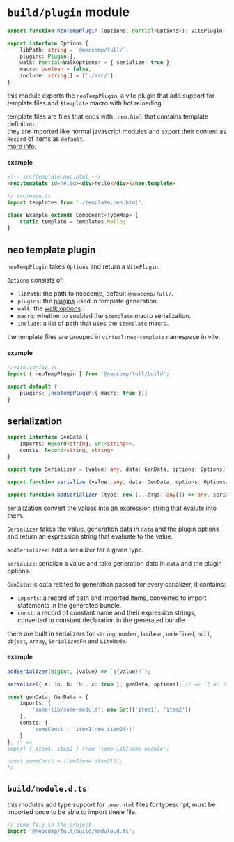 # `build/plugin` module
```typescript
export function neoTempPlugin (options: Partial<Options>): VitePlugin;

export interface Options {
	libPath: string = `@neocomp/full/`,
	plugins: Plugin[],
	walk: Partial<WalkOptions> = { serialize: true },
	macro: boolean = false,
	include: string[] = ['./src/']
}
```
this module exports the `neoTempPlugin`, a vite plugin that add support for template files and `$template` macro with hot reloading.

template files are files that ends with `.neo.html` that contains template definition.   
they are imported like normal javascript modules and export their content as `Record` of items 
as `default`.    
[more info](./comp-base.view/template-api.md#template-file).

#### example
```html
<!-- src/template.neo.html -->
<neo:template id=hello><div>hello</div></neo:template>
```
```typescript
// src/main.ts
import templates from './template.neo.html';

class Example extends Component<TypeMap> {
	static template = templates.hello;
}
```

## neo template plugin
`neoTempPlugin` takes `Options` and return a `VitePlugin`.

`Options` consists of:
- `libPath`: the path to neocomp, default `@neocomp/full/`.
- `plugins`: the [plugins](./comp-base.view/template-api.md#plugin) used in template 
generation.
- `walk`: the [walk options](./comp-base.view/template-api.md#walking).
- `macro`: whether to enabled the `$template` macro serialization.
- `include`: a list of path that uses the `$template` macro.

the template files are grouped in `virtual:neo-template` namespace in vite.

#### example
```typescript
//vite.config.js
import { neoTempPlugin } from '@neocomp/full/build';

export default {
	plugins: [neoTempPlugin({ macro: true })]
}
```

## serialization
```typescript
export interface GenData {
	imports: Record<string, Set<string>>,
	consts: Record<string, string>
}

export type Serializer = (value: any, data: GenData, options: Options) => string;

export function serialize (value: any, data: GenData, options: Options): string;

export function addSerializer (type: new (...args: any[]) => any, serializer: Serializer): void;
```
serialization convert the values into an expression string that evalute into them.

`Serializer` takes the value, generation data in `data` and the plugin options and return an 
expression string that evaluate to the value.

`addSerializer`: add a serializer for a given type.

`serialize`: serialize a value and take generation data in `data` and the plugin options.

`GenData`: is data related to generation passed for every serializer, it contains:
- `imports`: a record of path and imported items, converted to import statements in the 
generated bundle.
- `const`: a record of constant name and their expression strings, converted to constant 
declaration in the generated bundle.

there are built in serializers for `string`, `number`, `boolean`, `undefined`, `null`, 
`object`, `Array`, `SerializedFn` and `LiteNode`.

#### example
```typescript
addSerializer(BigInt, (value) => `${value}n`);

serialize({ a: 1n, b: 'b', c: true }, genData, options); // => `{ a: 1n, b: 'b', c: true }`

const genData: GenData = {
	imports: {
		'some-lib/some-module': new Set(['item1', 'item2'])
	},
	consts: {
		'someConst': 'item1(new item2())'
	}
}; /* =>
import { item1, item2 } from 'some-lib/some-module';

const someConst = item1(new item2());
*/
```

## `build/module.d.ts`
this modules add type support for `.neo.html` files for typescript, must be imported once to be 
able to import these file.

```typescript
// some file in the project
import '@neocomp/full/build/module.d.ts';
```